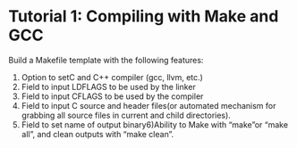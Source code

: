 # Tutorial 1: Compiling with Make and GCC
Build a Makefile template with the following features:

1. Option to setC and C++ compiler (gcc, llvm, etc.)
2. Field to input LDFLAGS to be used by the linker
3. Field to input CFLAGS to be used by the compiler
4. Field to input C source and header files(or automated mechanism for grabbing all source files in current and child directories).
5. Field to set name of output binary6)Ability to Make with “make”or “make all”, and clean outputs with “make clean”.
